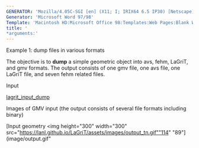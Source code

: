 ```yaml
---
GENERATOR: 'Mozilla/4.05C-SGI [en] (X11; I; IRIX64 6.5 IP30) [Netscape]'
Generator: 'Microsoft Word 97/98'
Template: 'Macintosh HD:Microsoft Office 98:Templates:Web Pages:Blank Web Page'
title: '
*arguments:'
---
```


 Example 1: dump files in various formats

  The objective is to **dump** a simple geometric object into avs,
  fehm, LaGriT, and gmv formats.
  The output consists of one gmv file, one avs file, one LaGriT file,
  and seven fehm related files.

 Input

  [lagrit\_input\_dump](../lagrit_input_dump)

 Images of GMV input (the output consists of several file formats
 including binary)

  [Input geometry 
<img height="300" width="300" src="https://lanl.github.io/LaGriT/assets/images/output_tn.gif""114"
  "89"](image/output.gif"
